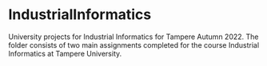 # IndustrialInformatics
University projects for Industrial Informatics for Tampere Autumn 2022.
 The folder consists of two main assignments completed for the course Industrial Informatics at Tampere University.

